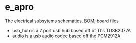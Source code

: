 e_apro
======

The electrical subsytems schematics, BOM, board files
- usb_hub is a 7 port usb hub based off of TI's TUSB2077A
- audio is a usb audio codec based off the PCM2912A
